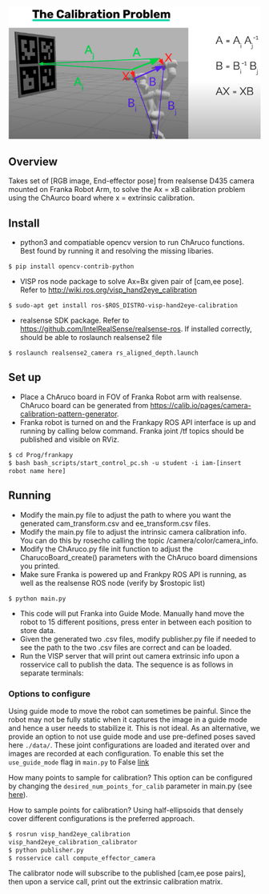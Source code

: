 ![Screenshot](handeye_calibration.png)


## Overview
Takes set of [RGB image, End-effector pose] from realsense D435 camera mounted on Franka Robot Arm, to solve the Ax = xB calibration problem using the ChAurco board where x = extrinsic calibration.

## Install
- python3 and compatiable opencv version to run ChAruco functions. Best found by running it and resolving the missing libaries.
```
$ pip install opencv-contrib-python

```
- VISP ros node package to solve Ax=Bx given pair of [cam,ee pose]. Refer to http://wiki.ros.org/visp_hand2eye_calibration
```
$ sudo-apt get install ros-$ROS_DISTRO-visp-hand2eye-calibration

```
- realsense SDK package. Refer to https://github.com/IntelRealSense/realsense-ros. If installed correctly, should be able to roslaunch realsense2 file
```
$ roslaunch realsense2_camera rs_aligned_depth.launch

```

## Set up
- Place a ChAruco board in FOV of Franka Robot arm with realsense. ChAruco board can be generated from https://calib.io/pages/camera-calibration-pattern-generator.
- Franka robot is turned on and the Frankapy ROS API interface is up and running by calling below command. Franka joint /tf topics should be published and visible on RViz. 
 ```
$ cd Prog/frankapy
$ bash bash_scripts/start_control_pc.sh -u student -i iam-[insert robot name here]

```

## Running
- Modify the main.py file to adjust the path to where you want the generated cam_transform.csv and ee_transform.csv files.  
- Modify the main.py file to adjust the intrinsic camera calibration info. You can do this by rosecho calling the topic /camera/color/camera_info.
- Modify the ChAruco.py file init function to adjust the CharucoBoard_create() parameters with the ChAruco board dimensions you printed.  
- Make sure Franka is powered up and Frankpy ROS API is running, as well as the realsense ROS node (verify by $rostopic list) 

```
$ python main.py

```
- This code will put Franka into Guide Mode. Manually hand move the robot to 15 different positions, press enter in between each position to store data.
- Given the generated two .csv files, modify publisher.py file if needed to see the path to the two .csv files are correct and can be loaded.
- Run the VISP server that will print out camera extrinsic info upon a rosservice call to publish the data. The sequence is as follows in separate terminals:

### Options to configure

Using guide mode to move the robot can sometimes be painful. Since the robot may not be fully static when it captures the image in a guide mode and hence a user needs to stabilize
it. This is not ideal. As an alternative, we provide an option to not use guide mode and use pre-defined poses saved here `./data/`. These joint configurations are loaded and iterated
over and images are recorded at each configuration. 
To enable this set the `use_guide_mode` flag in `main.py` to False [link](https://github.com/iamlab-cmu/camera-calibration/blob/multiview_handeye/main.py#L46)

How many points to sample for calibration? This option can be configured by changing the `desired_num_points_for_calib` parameter in main.py (see [here](https://github.com/iamlab-cmu/camera-calibration/blob/multiview_handeye/main.py#L36)).

How to sample points for calibration? Using half-ellipsoids that densely cover different configurations is the preferred approach.

```
$ rosrun visp_hand2eye_calibration visp_hand2eye_calibration_calibrator
$ python publisher.py
$ rosservice call compute_effector_camera

```
The calibrator node will subscribe to the published [cam,ee pose pairs], then upon a service call, print out the extrinsic calibration matrix.
